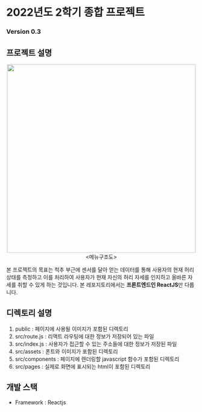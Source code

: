 # 2022년도 2학기 종합 프로젝트
### Version 0.3

## 프로젝트 설명
<p align="center">
<img src="https://user-images.githubusercontent.com/71758311/195277227-017c4fdd-4290-42cc-adaf-45f9d275189e.png" width="500"><br>
<메뉴구조도>
</p>

본 프로젝트의 목표는 척추 부근에 센서를 달아 얻는 데이터를 통해 사용자의 현재 허리 상태를 측정하고 이를 처리하여 사용자가 현재 자신의 허리 자세를 인지하고 올바른 자세를 취할 수 있게 하는 것입니다.
본 레포지토리에서는 **프론트엔드인 ReactJS**만 다룹니다.

## 디렉토리 설명

1. public : 페이지에 사용될 이미지가 포함된 디렉토리
2. src/route.js : 리액트 라우팅에 대한 정보가 저장되어 있는 파일
3. src/index.js : 사용자가 접근할 수 있는 주소들에 대한 정보가 저장된 파일
4. src/assets : 폰트와 이미지가 포함된 디렉토리
5. src/components : 페이지에 렌더링할 javascript 함수가 포함된 디렉토리
6. src/pages : 실제로 화면에 표시되는 html이 포함된 디렉토리

## 개발 스택

- Framework : Reactjs
